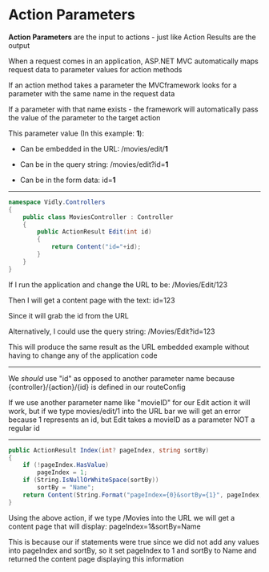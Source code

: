 # Action Parameters

**Action Parameters** are the input to actions - just like Action Results are the output

When a request comes in an application, ASP.NET MVC automatically maps request data to parameter values for action methods

If an action method takes a parameter the MVCframework looks for a parameter with the same name in the request data

If a parameter with that name exists - the framework will automatically pass the value of the parameter to the target action

This parameter value (In this example: **1**):

- Can be embedded in the URL: /movies/edit/**1**

- Can be in the query string: /movies/edit?id=**1**

- Can be in the form data: id=**1**

***

```cs
namespace Vidly.Controllers
{
    public class MoviesController : Controller
    {
        public ActionResult Edit(int id)
        {
            return Content("id="+id);
        }
    }
}
```

If I run the application and change the URL to be: /Movies/Edit/123

Then I will get a content page with the text: id=123

Since it will grab the id from the URL

Alternatively, I could use the query string: /Movies/Edit?id=123

This will produce the same result as the URL embedded example without having to change any of the application code

***

We *should* use "id" as opposed to another parameter name because {controller}/{action}/{id} is defined in our routeConfig

If we use another parameter name like "movieID" for our Edit action it will work, but if we type movies/edit/1 into the URL bar we will get an error because 1 represents an id, but Edit takes a movieID as a parameter NOT a regular id

***

```cs
public ActionResult Index(int? pageIndex, string sortBy)
{
    if (!pageIndex.HasValue)
        pageIndex = 1;
    if (String.IsNullOrWhiteSpace(sortBy))
        sortBy = "Name";
    return Content(String.Format("pageIndex={0}&sortBy={1}", pageIndex, sortBy));
}
```

Using the above action, if we type /Movies into the URL we will get a content page that will display: pageIndex=1&sortBy=Name

This is because our if statements were true since we did not add any values into pageIndex and sortBy, so it set pageIndex to 1 and sortBy to Name and returned the content page displaying this information
